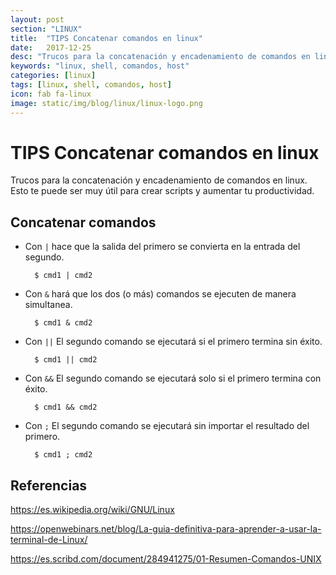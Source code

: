 ```yaml
---
layout: post
section: "LINUX"
title:  "TIPS Concatenar comandos en linux"
date:   2017-12-25
desc: "Trucos para la concatenación y encadenamiento de comandos en linux. Esto te puede ser muy útil para crear scripts y aumentar tu productividad."
keywords: "linux, shell, comandos, host"
categories: [linux]
tags: [linux, shell, comandos, host]
icon: fab fa-linux
image: static/img/blog/linux/linux-logo.png
---
```


# TIPS Concatenar comandos en linux #

Trucos para la concatenación y encadenamiento de comandos en linux. Esto te puede ser muy útil para crear scripts y aumentar tu productividad.

<!-- more -->

## Concatenar comandos ##

- Con `|` hace que la salida del primero se convierta en la entrada del segundo.

		$ cmd1 | cmd2

- Con `&` hará que los dos (o más) comandos se ejecuten de manera simultanea.

		$ cmd1 & cmd2

- Con `||` El segundo comando se ejecutará si el primero termina sin éxito.

		$ cmd1 || cmd2

- Con `&&` El segundo comando se ejecutará solo si el primero termina con éxito.

		$ cmd1 && cmd2

- Con `;` El segundo comando se ejecutará sin importar el resultado del primero.

		$ cmd1 ; cmd2


## Referencias ##

https://es.wikipedia.org/wiki/GNU/Linux

https://openwebinars.net/blog/La-guia-definitiva-para-aprender-a-usar-la-terminal-de-Linux/

https://es.scribd.com/document/284941275/01-Resumen-Comandos-UNIX
